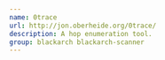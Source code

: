 ```yaml
---
name: 0trace
url: http://jon.oberheide.org/0trace/
description: A hop enumeration tool.
group: blackarch blackarch-scanner
---
```

